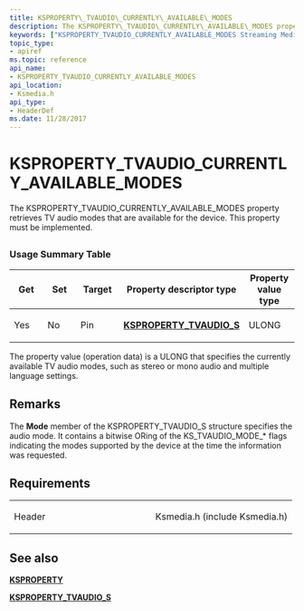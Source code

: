 ```yaml
---
title: KSPROPERTY\_TVAUDIO\_CURRENTLY\_AVAILABLE\_MODES
description: The KSPROPERTY\_TVAUDIO\_CURRENTLY\_AVAILABLE\_MODES property retrieves TV audio modes that are available for the device. This property must be implemented.
keywords: ["KSPROPERTY_TVAUDIO_CURRENTLY_AVAILABLE_MODES Streaming Media Devices"]
topic_type:
- apiref
ms.topic: reference
api_name:
- KSPROPERTY_TVAUDIO_CURRENTLY_AVAILABLE_MODES
api_location:
- Ksmedia.h
api_type:
- HeaderDef
ms.date: 11/28/2017
---
```


# KSPROPERTY\_TVAUDIO\_CURRENTLY\_AVAILABLE\_MODES


The KSPROPERTY\_TVAUDIO\_CURRENTLY\_AVAILABLE\_MODES property retrieves TV audio modes that are available for the device. This property must be implemented.

## <span id="ddk_ksproperty_tvaudio_currently_available_modes_ks"></span><span id="DDK_KSPROPERTY_TVAUDIO_CURRENTLY_AVAILABLE_MODES_KS"></span>


### Usage Summary Table

<table>
<colgroup>
<col width="20%" />
<col width="20%" />
<col width="20%" />
<col width="20%" />
<col width="20%" />
</colgroup>
<thead>
<tr class="header">
<th>Get</th>
<th>Set</th>
<th>Target</th>
<th>Property descriptor type</th>
<th>Property value type</th>
</tr>
</thead>
<tbody>
<tr class="odd">
<td><p>Yes</p></td>
<td><p>No</p></td>
<td><p>Pin</p></td>
<td><p><a href="/windows-hardware/drivers/ddi/ksmedia/ns-ksmedia-ksproperty_tvaudio_s" data-raw-source="[&lt;strong&gt;KSPROPERTY_TVAUDIO_S&lt;/strong&gt;](/windows-hardware/drivers/ddi/ksmedia/ns-ksmedia-ksproperty_tvaudio_s)"><strong>KSPROPERTY_TVAUDIO_S</strong></a></p></td>
<td><p>ULONG</p></td>
</tr>
</tbody>
</table>

 

The property value (operation data) is a ULONG that specifies the currently available TV audio modes, such as stereo or mono audio and multiple language settings.

## Remarks

The **Mode** member of the KSPROPERTY\_TVAUDIO\_S structure specifies the audio mode. It contains a bitwise ORing of the KS\_TVAUDIO\_MODE\_\* flags indicating the modes supported by the device at the time the information was requested.

## Requirements

<table>
<colgroup>
<col width="50%" />
<col width="50%" />
</colgroup>
<tbody>
<tr class="odd">
<td><p>Header</p></td>
<td>Ksmedia.h (include Ksmedia.h)</td>
</tr>
</tbody>
</table>

## See also


[**KSPROPERTY**](ksproperty-structure.md)

[**KSPROPERTY\_TVAUDIO\_S**](/windows-hardware/drivers/ddi/ksmedia/ns-ksmedia-ksproperty_tvaudio_s)

